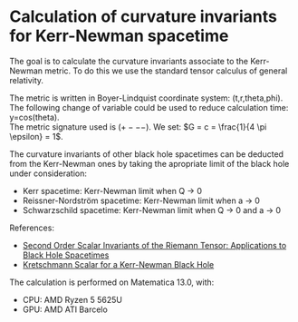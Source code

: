 # Calculation of curvature invariants for Kerr-Newman spacetime

The goal is to calculate the curvature invariants associate to the Kerr-Newman metric. To do this we use the standard tensor calculus of general relativity.

The metric is written in Boyer-Lindquist coordinate system: (t,r,theta,phi). The following change of variable could be used to reduce calculation time: y=cos(theta).  
The metric signature used is $(+ - - -)$.
We set: $G = c = \frac{1}{4 \pi \epsilon} = 1$.

The curvature invariants of other black hole spacetimes can be deducted from the Kerr-Newman ones by taking the apropriate limit of the black hole under consideration:  

- Kerr spacetime: Kerr-Newman limit when Q -> 0
- Reissner-Nordström spacetime: Kerr-Newman limit when a -> 0
- Schwarzschild spacetime: Kerr-Newman limit when Q -> 0 and a -> 0

References:

- [Second Order Scalar Invariants of the Riemann Tensor: Applications to Black Hole Spacetimes](https://arxiv.org/abs/gr-qc/0302095)
- [Kretschmann Scalar for a Kerr-Newman Black Hole](https://arxiv.org/abs/astro-ph/9912320)

The calculation is performed on Matematica 13.0, with:

- CPU: AMD Ryzen 5 5625U
- GPU: AMD ATI Barcelo
